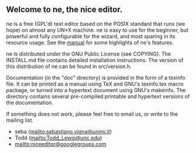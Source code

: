 Welcome to ne, the nice editor.
-------------------------------
ne is a free (GPL'd) text editor based on the POSIX standard that runs (we
hope) on almost any UN*X machine. ne is easy to use for the beginner, but
powerful and fully configurable for the wizard, and most sparing in its
resource usage. See the [manual](https://ne.di.unimi.it/docs/index.html)
for some highlights of ne's features.

ne is distributed under the GNU Public License (see COPYING). The
INSTALL.md file contains detailed installation instructions. The version
of this distribution of ne can be found in src/version.h.

Documentation (in the "doc" directory) is provided in the form of a
texinfo file. It can be printed as a manual using TeX and GNU's
texinfo.tex macro package, or turned into a hypertext document using GNU's
makeinfo. The directory contains several pre-compiled printable and
hypertext versions of the documentation.

If something does not work, please feel free to email us, or write
to the mailing list.


* seba (<mailto:sebastiano.vigna@unimi.it>)
* Todd (<mailto:Todd_Lewis@unc.edu>)
* <mailto:niceeditor@googlegroups.com>
